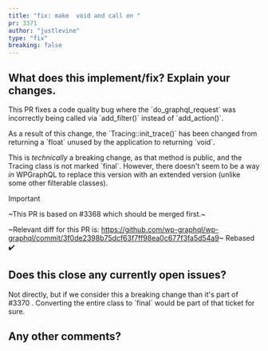 ```yaml
---
title: "fix: make  void and call on "
pr: 3371
author: "justlevine"
type: "fix"
breaking: false
---
```


## What does this implement/fix? Explain your changes.

This PR fixes a code quality bug where the \`do_graphql_request\` was incorrectly being called via \`add_filter()\` instead of \`add_action()\`. 

As a result of this change, the \`Tracing::init_trace()\` has been changed from returning a \`float\` unused by the application to returning \`void\`.

This is _technically_ a breaking change, as that method is public, and the Tracing class is not marked \`final\`. However, there doesn't seem to be a way _in_ WPGraphQL to replace this version with an extended version (unlike some other filterable classes).

> [!IMPORTANT]
> ~This PR is based on #3368 which should be merged first.~
>
> ~Relevant diff for this PR is: https://github.com/wp-graphql/wp-graphql/commit/3f0de2398b75dcf63f7ff98ea0c677f3fa5d54a9~
> Rebased ✔️

## Does this close any currently open issues?



Not directly, but if we consider this a breaking change than it's part of #3370 . Converting the entire class to \`final\` would be part of that ticket for sure.

## Any other comments?
